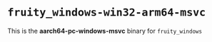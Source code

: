 # `fruity_windows-win32-arm64-msvc`

This is the **aarch64-pc-windows-msvc** binary for `fruity_windows`
